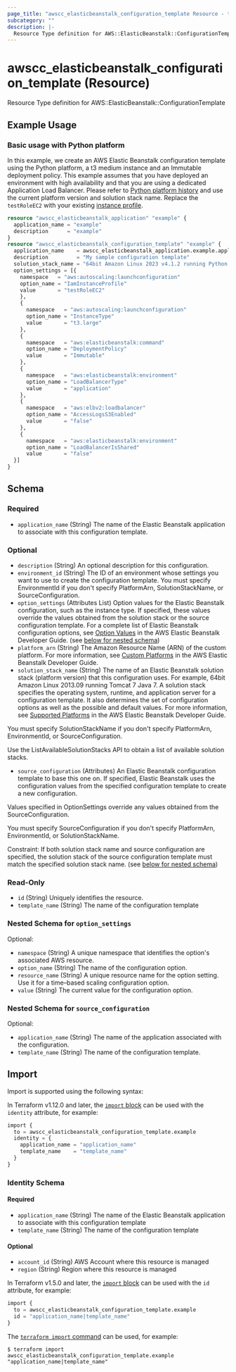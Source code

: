 ```yaml
---
page_title: "awscc_elasticbeanstalk_configuration_template Resource - terraform-provider-awscc"
subcategory: ""
description: |-
  Resource Type definition for AWS::ElasticBeanstalk::ConfigurationTemplate
---
```


# awscc_elasticbeanstalk_configuration_template (Resource)

Resource Type definition for AWS::ElasticBeanstalk::ConfigurationTemplate

## Example Usage

### Basic usage with Python platform

In this example, we create an AWS Elastic Beanstalk configuration template using the Python platform, a t3 medium instance and an Immutable deployment policy. This example assumes that you have deployed an environment with high availability and that you are using a dedicated Application Load Balancer. Please refer to [Python platform history](https://docs.aws.amazon.com/elasticbeanstalk/latest/platforms/platform-history-python.html) and use the current platform version and solution stack name. Replace the `testRoleEC2` with your existing [instance profile](https://docs.aws.amazon.com/elasticbeanstalk/latest/dg/iam-instanceprofile.html).
```terraform
resource "awscc_elasticbeanstalk_application" "example" {
  application_name = "example"
  description      = "example"
}
resource "awscc_elasticbeanstalk_configuration_template" "example" {
  application_name    = awscc_elasticbeanstalk_application.example.application_name
  description         = "My sample configuration template"
  solution_stack_name = "64bit Amazon Linux 2023 v4.1.2 running Python 3.11"
  option_settings = [{
    namespace   = "aws:autoscaling:launchconfiguration"
    option_name = "IamInstanceProfile"
    value       = "testRoleEC2"
    },
    {
      namespace   = "aws:autoscaling:launchconfiguration"
      option_name = "InstanceType"
      value       = "t3.large"
    },
    {
      namespace   = "aws:elasticbeanstalk:command"
      option_name = "DeploymentPolicy"
      value       = "Immutable"
    },
    {
      namespace   = "aws:elasticbeanstalk:environment"
      option_name = "LoadBalancerType"
      value       = "application"
    },
    {
      namespace   = "aws:elbv2:loadbalancer"
      option_name = "AccessLogsS3Enabled"
      value       = "false"
    },
    {
      namespace   = "aws:elasticbeanstalk:environment"
      option_name = "LoadBalancerIsShared"
      value       = "false"
  }]
}
```

<!-- schema generated by tfplugindocs -->
## Schema

### Required

- `application_name` (String) The name of the Elastic Beanstalk application to associate with this configuration template.

### Optional

- `description` (String) An optional description for this configuration.
- `environment_id` (String) The ID of an environment whose settings you want to use to create the configuration template. You must specify EnvironmentId if you don't specify PlatformArn, SolutionStackName, or SourceConfiguration.
- `option_settings` (Attributes List) Option values for the Elastic Beanstalk configuration, such as the instance type. If specified, these values override the values obtained from the solution stack or the source configuration template. For a complete list of Elastic Beanstalk configuration options, see [Option Values](https://docs.aws.amazon.com/elasticbeanstalk/latest/dg/command-options.html) in the AWS Elastic Beanstalk Developer Guide. (see [below for nested schema](#nestedatt--option_settings))
- `platform_arn` (String) The Amazon Resource Name (ARN) of the custom platform. For more information, see [Custom Platforms](https://docs.aws.amazon.com/elasticbeanstalk/latest/dg/custom-platforms.html) in the AWS Elastic Beanstalk Developer Guide.
- `solution_stack_name` (String) The name of an Elastic Beanstalk solution stack (platform version) that this configuration uses. For example, 64bit Amazon Linux 2013.09 running Tomcat 7 Java 7. A solution stack specifies the operating system, runtime, and application server for a configuration template. It also determines the set of configuration options as well as the possible and default values. For more information, see [Supported Platforms](https://docs.aws.amazon.com/elasticbeanstalk/latest/dg/concepts.platforms.html) in the AWS Elastic Beanstalk Developer Guide.

 You must specify SolutionStackName if you don't specify PlatformArn, EnvironmentId, or SourceConfiguration.

 Use the ListAvailableSolutionStacks API to obtain a list of available solution stacks.
- `source_configuration` (Attributes) An Elastic Beanstalk configuration template to base this one on. If specified, Elastic Beanstalk uses the configuration values from the specified configuration template to create a new configuration.

Values specified in OptionSettings override any values obtained from the SourceConfiguration.

You must specify SourceConfiguration if you don't specify PlatformArn, EnvironmentId, or SolutionStackName.

Constraint: If both solution stack name and source configuration are specified, the solution stack of the source configuration template must match the specified solution stack name. (see [below for nested schema](#nestedatt--source_configuration))

### Read-Only

- `id` (String) Uniquely identifies the resource.
- `template_name` (String) The name of the configuration template

<a id="nestedatt--option_settings"></a>
### Nested Schema for `option_settings`

Optional:

- `namespace` (String) A unique namespace that identifies the option's associated AWS resource.
- `option_name` (String) The name of the configuration option.
- `resource_name` (String) A unique resource name for the option setting. Use it for a time–based scaling configuration option.
- `value` (String) The current value for the configuration option.


<a id="nestedatt--source_configuration"></a>
### Nested Schema for `source_configuration`

Optional:

- `application_name` (String) The name of the application associated with the configuration.
- `template_name` (String) The name of the configuration template.

## Import

Import is supported using the following syntax:

In Terraform v1.12.0 and later, the [`import` block](https://developer.hashicorp.com/terraform/language/import) can be used with the `identity` attribute, for example:

```terraform
import {
  to = awscc_elasticbeanstalk_configuration_template.example
  identity = {
    application_name = "application_name"
    template_name    = "template_name"
  }
}
```

<!-- schema generated by tfplugindocs -->
### Identity Schema

#### Required

- `application_name` (String) The name of the Elastic Beanstalk application to associate with this configuration template
- `template_name` (String) The name of the configuration template

#### Optional

- `account_id` (String) AWS Account where this resource is managed
- `region` (String) Region where this resource is managed

In Terraform v1.5.0 and later, the [`import` block](https://developer.hashicorp.com/terraform/language/import) can be used with the `id` attribute, for example:

```terraform
import {
  to = awscc_elasticbeanstalk_configuration_template.example
  id = "application_name|template_name"
}
```

The [`terraform import` command](https://developer.hashicorp.com/terraform/cli/commands/import) can be used, for example:

```shell
$ terraform import awscc_elasticbeanstalk_configuration_template.example "application_name|template_name"
```